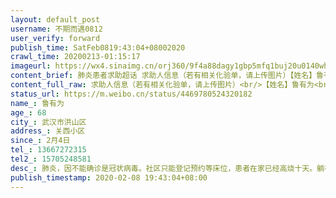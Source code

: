 ```yaml
---
layout: default_post
username: 不期而遇0812
user_verify: forward
publish_time: SatFeb0819:43:04+08002020
crawl_time: 20200213-01:15:17
imageurl: https://wx4.sinaimg.cn/orj360/9f4a88dagy1gbp5mfq1buj20u0140whw.jpg
content_brief: 肺炎患者求助超话 求助人信息（若有相关化验单，请上传图片）【姓名】鲁有为【年龄】68【所在城市】武汉市洪山区【所在小区、社区】关西小区【患病时间】2月4日【联系方式】13667272315【其他紧急联系人】15705248581【病情描述】肺炎，因不能确诊是冠状病毒。社区只能登记预约等床位，患 ...全文
content_full_raw: 求助人信息（若有相关化验单，请上传图片）<br/>【姓名】鲁有为<br/>【年龄】68<br/>【所在城市】武汉市洪山区<br/>【所在小区、社区】关西小区<br/>【患病时间】2月4日<br/>【联系方式】13667272315<br/>【其他紧急联系人】15705248581<br/>【病情描述】肺炎，因不能确诊是冠状病毒。社区只能登记预约等床位，患者在家已经高烧十天。躺在床上已经命悬一线。望有医院收治！
status_url: https://m.weibo.cn/status/4469780524320182
name_: 鲁有为
age_: 68
city_: 武汉市洪山区
address_: 关西小区
since_: 2月4日
tel_: 13667272315
tel2_: 15705248581
desc_: 肺炎，因不能确诊是冠状病毒。社区只能登记预约等床位，患者在家已经高烧十天。躺在床上已经命悬一线。望有医院收治！
publish_timestamp: 2020-02-08 19:43:04+08:00
---
```

